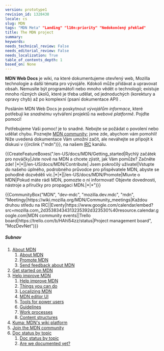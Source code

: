 ```yaml
---
version: prototype1
revision_id: 1328438
locale: cs
slug: MDN
tags: "MDN Meta" "Landing" "l10n:priority" "Nedokončený překlad"
title: The MDN project
summary: 
keywords: 
needs_technical_review: False
needs_editorial_review: False
needs_localization: True
table_of_contents_depth: 1
based_on: None
---
```

<p><strong>MDN Web Docs</strong> je wiki, na které dokumentujeme otevřený web, Mozilla technologie a další témata pro vývojáře. Kdokoli může přidávat a upravovat obsah. Nemusíte být programátoři nebo mnoho vědět o technologii; existuje mnoho různých úkolů, které je třeba udělat, od jednoduchých (korektury a opravy chyb) až po komplexní (psaní dokumentace API) .</p>

<div class="summary">
<p>Posláním MDN Web Docs je poskytnout <em>vývojářům</em> <em>informace</em>, které potřebují ke <em>snadnému</em> vytváření projektů na <em>webové platformě</em>. Pojďte pomoci!</p>
</div>

<p>Potřebujeme Vaši pomoc! je to snadné. Nebojte se požádat o povolení nebo udělat chybu. Poznejte <a href="/cs/docs/MDN/Community">MDN community</a>; jsme zde, abychom vám pomohli! Níže uvedená dokumentace Vám umožní začít, ale neváhejte se připojit k diskusi v {{irclink ("mdn")}}, na našem <a href="https://wiki.mozilla.org/IRC">IRC</a> kanálu.</p>

<p>{{CreateFeatureBoxes("/en-US/docs/MDN/Getting_started|Rychlý začátek pro nováčky|Jste nově na MDN a chcete zjistit, jak Vám pomůže? Začněte zde! |*|*||/en-US/docs/MDN/Contribute| Jsem pokročilý uživatel|Vstupte do našeho úplného, ​​podrobného průvodce pro přispěvatele MDN, abyste se pohodlně dozvěděli víc.|*|*||/en-US/docs/MDN/Promote|Mluvte o MDN|Pokud máte rádi MDN, pomozte o ní informovat! Objevte dovednosti, nástroje a příručky pro propagaci MDN.|*|*")}}</p>

<p>{{CommunityBox("MDN", "dev-mdc", "mozilla.dev.mdc", "mdn", "Meetingy|https://wiki.mozilla.org/MDN/Community_meetings|Každou druhou středu na IRC||Eventy|https://www.google.com/calendar/embed?src=mozilla.com_2d35383434313235392d323530%40resource.calendar.google.com|MDN community events||Trello board|https://trello.com/b/HAhl54zz/status|Project management board", "MozDevNet")}}</p>

<h5 id="Subnav">Subnav</h5>

<ol>
 <li><a href="/cs/docs/MDN/About">About MDN</a>

  <ol>
   <li><a href="/cs/docs/MDN/About">About MDN</a></li>
   <li><a href="/cs/docs/MDN/About/Promote">Promote MDN</a></li>
   <li><a href="/cs/docs/MDN/Feedback">Send feedback about MDN</a></li>
  </ol>
 </li>
 <li><a href="/cs/docs/MDN/Getting_started">Get started on MDN</a></li>
 <li><a href="/cs/docs/MDN/Contribute">Help improve MDN</a>
  <ol>
   <li><a href="/cs/docs/MDN/Contribute">Help improve MDN</a></li>
   <li><a href="/cs/docs/MDN/Contribute/Howto">Things you can do</a></li>
   <li><a href="/cs/docs/MDN/Contribute/Localize">Localizing MDN</a></li>
   <li><a href="/cs/docs/MDN/Contribute/Editor">MDN editor UI</a></li>
   <li><a href="/cs/docs/MDN/Contribute/Tools">Tools for power users</a></li>
   <li><a href="/cs/docs/MDN/Contribute/Guidelines">Guidelines</a></li>
   <li><a href="/cs/docs/MDN/Contribute/Processes">Work processes</a></li>
   <li><a href="/cs/docs/MDN/Contribute/Structures">Content structures</a></li>
  </ol>
 </li>
 <li><a href="/cs/docs/MDN/Kuma">Kuma: MDN's wiki platform</a></li>
 <li><a href="/cs/docs/MDN/Community">Join the MDN community</a></li>
 <li><a href="/cs/docs/MDN/Doc_status">Doc status by topic</a>
  <ol>
   <li><a href="/cs/docs/MDN/Doc_status">Doc status by topic</a></li>
   <li><a href="/cs/docs/MDN/Doc_status/Overview">Are we documented yet?</a></li>
  </ol>
 </li>
</ol>


